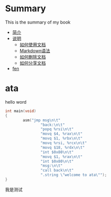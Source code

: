 # Summary
This is the summary of my book

* [简介](README.md)
* [说明](section1/README.md)
    * [如何使用文档](section1/example2.md)
    * [Markdown语法](section1/example1.md)
    * [如何删除文档](section1/example3.md)
    * [如何分享文档](section1/example4.md)
* [fen](example4.md)

ata
===
hello word
```c
int main(void)
{
        asm("jmp msg\n\t"
                "back:\n\t"
                "popq %rsi\n\t"
                "movq $4, %rax\n\t"
                "movq $1, %rbx\n\t"
                "movq %rsi, %rcx\n\t"
                "movq $18, %rdx\n\t"
                "int $0x80\n\t"
                "movq $1, %rax\n\t"
                "int $0x80\n\t"
                "msg:\n\t"
                "call back\n\t"
                ".string \"welcome to ata\"");
}
```
我是测试
